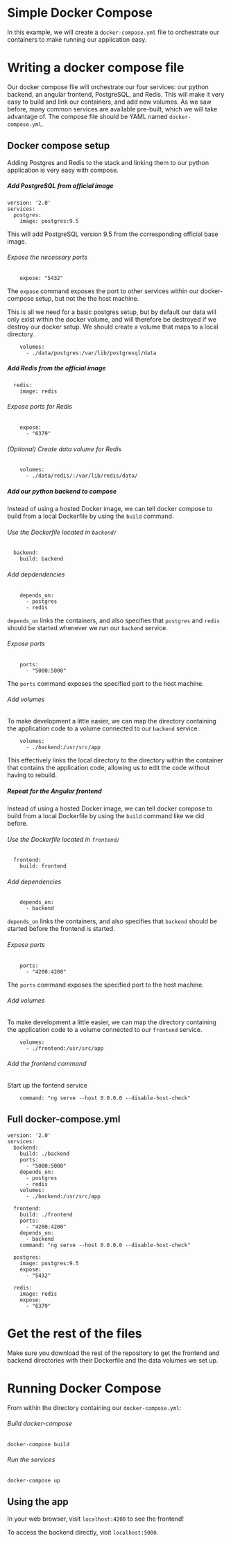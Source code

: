 # Simple Docker Compose

In this example, we will create a `docker-compose.yml` file to orchestrate our containers to make running our application easy.

# Writing a docker compose file

Our docker compose file will orchestrate our four services: our python backend, an angular frontend, PostgreSQL, and Redis. This will make it very easy to build and link our containers, and add new volumes. As we saw before, many common services are available pre-built, which we will take advantage of. The compose file should be YAML named `docker-compose.yml`.

## Docker compose setup

Adding Postgres and Redis to the stack and linking them to our python application is very easy with compose.

##### Add PostgreSQL from official image
```
version: '2.0'
services:
  postgres:
    image: postgres:9.5
```
This will add PostgreSQL version 9.5 from the corresponding official base image.

###### Expose the necessary ports
```
    expose: "5432"
```

The `expose` command exposes the port to other services within our docker-compose setup, but not the the host machine.

This is all we need for a basic postgres setup, but by default our data will only exist within the docker volume, and will therefore be destroyed if we destroy our docker setup. We should create a volume that maps to a local directory.

```
    volumes:
      - ./data/postgres:/var/lib/postgresql/data
```

##### Add Redis from the official image
```
  redis:
    image: redis
```

###### Expose ports for Redis

```
    expose:
      - "6379"
```      
###### (Optional) Create data volume for Redis
```
    volumes:
      - ./data/redis/:/var/lib/redis/data/
```

##### Add our python backend to compose

Instead of using a hosted Docker image, we can tell docker compose to build from a local Dockerfile by using the `build` command.

###### Use the Dockerfile located in `backend/`

```
  backend:
    build: backend
```

###### Add depdendencies
```
    depends_on:
      - postgres
      - redis
```
`depends_on` links the containers, and also specifies that `postgres` and `redis` should be started whenever we run our `backend` service.

###### Expose ports
```
    ports:
      - "5000:5000"
```

The `ports` command exposes the specified port to the host machine.

###### Add volumes
To make development a little easier, we can map the directory containing the application code to a volume connected to our `backend` service.

```
    volumes:
      - ./backend:/usr/src/app
```

This effectively links the local directory to the directory within the container that contains the application code, allowing us to edit the code without having to rebuild.

##### Repeat for the Angular frontend

Instead of using a hosted Docker image, we can tell docker compose to build from a local Dockerfile by using the `build` command like we did before.

###### Use the Dockerfile located in `frontend/`

```
  frontend:
    build: frontend
```

###### Add dependencies
```
    depends_on:
      - backend
```
`depends_on` links the containers, and also specifies that `backend` should be started before the frontend is started.

###### Expose ports
```
    ports:
      - "4200:4200"
```

The `ports` command exposes the specified port to the host machine.

###### Add volumes
To make development a little easier, we can map the directory containing the application code to a volume connected to our `frontend` service.

```
    volumes:
      - ./frontend:/usr/src/app
```
###### Add the frontend command
Start up the fontend service

```
    command: "ng serve --host 0.0.0.0 --disable-host-check"
```

## Full docker-compose.yml

```
version: '2.0'
services:
  backend:
    build: ./backend
    ports:
      - "5000:5000"
    depends_on:
      - postgres
      - redis
    volumes:
      - ./backend:/usr/src/app
  
  frontend:
    build: ./frontend
    ports:
      - "4200:4200"
    depends_on:
      - backend
    command: "ng serve --host 0.0.0.0 --disable-host-check"

  postgres:
    image: postgres:9.5
    expose:
      - "5432"

  redis:
    image: redis
    expose:
      - "6379"

```

# Get the rest of the files
Make sure you download the rest of the repository to get the frontend and backend 
directories with their Dockerfile and the data volumes we set up.

# Running Docker Compose
From within the directory containing our `docker-compose.yml`:

###### Build docker-compose
```
docker-compose build
```

###### Run the services
```
docker-compose up
```

## Using the app

In your web browser, visit `localhost:4200` to see the frontend!

To access the backend directly, visit `localhost:5000`.
